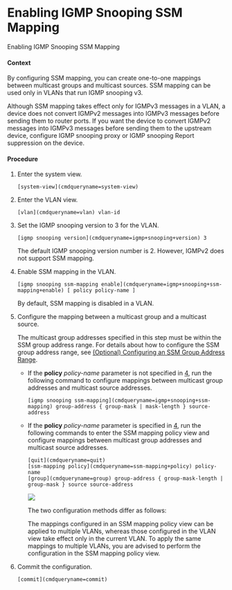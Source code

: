 Enabling IGMP Snooping SSM Mapping
==================================

Enabling IGMP Snooping SSM Mapping

#### Context

By configuring SSM mapping, you can create one-to-one mappings between multicast groups and multicast sources. SSM mapping can be used only in VLANs that run IGMP snooping v3.

Although SSM mapping takes effect only for IGMPv3 messages in a VLAN, a device does not convert IGMPv2 messages into IGMPv3 messages before sending them to router ports. If you want the device to convert IGMPv2 messages into IGMPv3 messages before sending them to the upstream device, configure IGMP snooping proxy or IGMP snooping Report suppression on the device.


#### Procedure

1. Enter the system view.
   
   
   ```
   [system-view](cmdqueryname=system-view)
   ```
2. Enter the VLAN view.
   
   
   ```
   [vlan](cmdqueryname=vlan) vlan-id
   ```
3. Set the IGMP snooping version to 3 for the VLAN.
   
   
   ```
   [igmp snooping version](cmdqueryname=igmp+snooping+version) 3
   ```
   
   The default IGMP snooping version number is 2. However, IGMPv2 does not support SSM mapping.
4. Enable SSM mapping in the VLAN.
   
   
   ```
   [igmp snooping ssm-mapping enable](cmdqueryname=igmp+snooping+ssm-mapping+enable) [ policy policy-name ]
   ```
   
   By default, SSM mapping is disabled in a VLAN.
5. Configure the mapping between a multicast group and a multicast source.
   
   
   
   The multicast group addresses specified in this step must be within the SSM group address range. For details about how to configure the SSM group address range, see [(Optional) Configuring an SSM Group Address Range](vrp_l2mc_cfg_0046.html).
   
   * If the **policy** *policy-name* parameter is not specified in [4](#EN-US_TASK_0000001130622108__step1569134551124645), run the following command to configure mappings between multicast group addresses and multicast source addresses.
     ```
     [igmp snooping ssm-mapping](cmdqueryname=igmp+snooping+ssm-mapping) group-address { group-mask | mask-length } source-address
     ```
   * If the **policy** *policy-name* parameter is specified in [4](#EN-US_TASK_0000001130622108__step1569134551124645), run the following commands to enter the SSM mapping policy view and configure mappings between multicast group addresses and multicast source addresses.
     ```
     [quit](cmdqueryname=quit)
     [ssm-mapping policy](cmdqueryname=ssm-mapping+policy) policy-name
     [group](cmdqueryname=group) group-address { group-mask-length | group-mask } source source-address
     ```
     ![](../public_sys-resources/note_3.0-en-us.png) 
     
     The two configuration methods differ as follows:
     
     The mappings configured in an SSM mapping policy view can be applied to multiple VLANs, whereas those configured in the VLAN view take effect only in the current VLAN. To apply the same mappings to multiple VLANs, you are advised to perform the configuration in the SSM mapping policy view.
6. Commit the configuration.
   
   
   ```
   [commit](cmdqueryname=commit)
   ```
